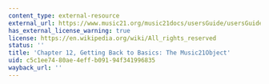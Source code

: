 ```yaml
---
content_type: external-resource
external_url: https://www.music21.org/music21docs/usersGuide/usersGuide_12_music21object.html
has_external_license_warning: true
license: https://en.wikipedia.org/wiki/All_rights_reserved
status: ''
title: 'Chapter 12, Getting Back to Basics: The Music21Object'
uid: c5c1ee74-80ae-4eff-b091-94f341996835
wayback_url: ''
---
```

